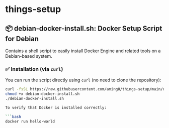 # things-setup

## 📦 debian-docker-install.sh: Docker Setup Script for Debian

Contains a shell script to easily install Docker Engine and related tools on a Debian-based system.

### ✅ Installation (via `curl`)

You can run the script directly using `curl` (no need to clone the repository):

```bash
curl -fsSL https://raw.githubusercontent.com/aming0/things-setup/main/debian-docker-install.sh -o debian-docker-install.sh
chmod +x debian-docker-install.sh
./debian-docker-install.sh

To verify that Docker is installed correctly:

```bash
docker run hello-world

